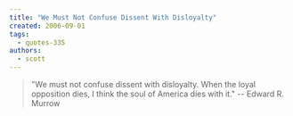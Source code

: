 ```yaml
---
title: "We Must Not Confuse Dissent With Disloyalty"
created: 2006-09-01
tags: 
  - quotes-335
authors: 
  - scott
---
```


> "We must not confuse dissent with disloyalty. When the loyal opposition dies, I think the soul of America dies with it." \-- Edward R. Murrow
